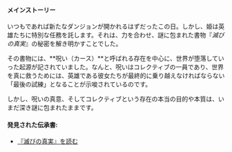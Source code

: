 <!-- title: 伝承まとめ -->
<!-- status: なし -->

#### メインストーリー

いつもであれば新たなダンジョンが開かれるはずだったこの日。しかし、姫は英雄たちに特別な任務を託します。それは、力を合わせ、謎に包まれた書物『_滅びの真実_』の秘密を解き明かすことでした。

その書物には、**呪い（カース）**と呼ばれる存在を中心に、世界が堕落していった起源が記されていました。なんと、呪いはコレクティブの一員であり、世界を真に救うためには、英雄である彼女たちが最終的に乗り越えなければならない「最後の試練」となることが示唆されているのです。

しかし、呪いの真意、そしてコレクティブという存在の本当の目的や本質は、いまだ深き謎に包まれたままです。

#### 発見された伝承書:

- [『滅びの真実』を読む](#text:the-truth-of-ruin)

